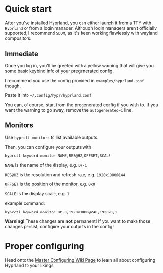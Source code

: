 # Quick start

After you've installed Hyprland, you can either launch it from a TTY with `Hyprland` or from a login manager. Although login managers aren't officially supported, I recommend `SDDM`, as it's been working flawlessly with wayland compositors.

## Immediate

Once you log in, you'll be greeted with a yellow warning that will give you some basic keybind info of your pregenerated config.

I recommend you use the config provided in `examples/hyprland.conf` though.

Paste it into `~/.config/hypr/hyprland.conf`

You can, of course, start from the pregenerated config if you wish to. If you want the warning to go away, remove the `autogenerated=1` line.

## Monitors

Use `hyprctl monitors` to list available outputs.

Then, you can configure your outputs with 
```
hyprctl keyword monitor NAME,RES@HZ,OFFSET,SCALE
```

`NAME` is the name of the display, e.g. `DP-1`

`RES@HZ` is the resolution and refresh rate, e.g. `1920x1080@144`

`OFFSET` is the position of the monitor, e.g. `0x0`

`SCALE` is the display scale, e.g. `1`

example command:
```
hyprctl keyword monitor DP-3,1920x1080@240,1920x0,1
```

**Warning!** These changes are **not** permanent! If you want to make those changes persist, configure your outputs in the config!

# Proper configuring

Head onto the [Master Configuring Wiki Page](https://github.com/vaxerski/Hyprland/wiki/Configuring-Hyprland) to learn all about configuring Hyprland to your likings.
